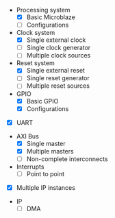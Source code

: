 * Processing system
    * [x] Basic Microblaze
    * [ ] Configurations
* Clock system
    * [x] Single external clock
    * [ ] Single clock generator
    * [ ] Multiple clock sources
* Reset system
    * [x] Single external reset
    * [ ] Single reset generator
    * [ ] Multiple reset sources
* GPIO
    * [x] Basic GPIO
    * [x] Configurations
* [x] UART
* AXI Bus
    * [x] Single master
    * [x] Multiple masters
    * [ ] Non-complete interconnects
* Interrupts
    * [ ] Point to point
* [x] Multiple IP instances
* IP
    * [ ] DMA